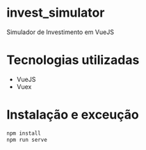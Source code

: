 # invest_simulator
Simulador de Investimento em VueJS

# Tecnologias utilizadas

- VueJS
- Vuex

# Instalação e exceução

```bash
npm install
npm run serve
```
